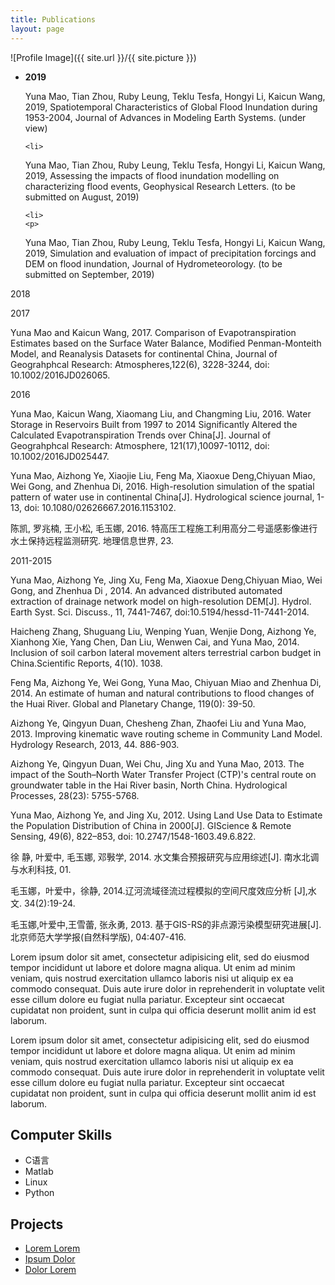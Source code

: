 ```yaml
---
title: Publications
layout: page
---
```

![Profile Image]({{ site.url }}/{{ site.picture }})

<ul>
	<li>
<p style="font-weight:bold;" style="color:blue;">
2019</p>
<p align="left"> Yuna Mao, Tian Zhou, Ruby Leung, Teklu Tesfa, Hongyi Li, Kaicun Wang, 2019, Spatiotemporal Characteristics of Global Flood Inundation during 1953-2004, Journal of Advances in Modeling Earth Systems. (under view)</p>
	</li>
	
	<li>
<p>
Yuna Mao, Tian Zhou, Ruby Leung, Teklu Tesfa, Hongyi Li, Kaicun Wang, 2019, Assessing the impacts  of flood inundation modelling on characterizing flood events, Geophysical Research Letters. (to be submitted on August, 2019)</p>
	</li>

	<li>
	<p>
Yuna Mao, Tian Zhou, Ruby Leung, Teklu Tesfa, Hongyi Li, Kaicun Wang, 2019, Simulation and evaluation of impact of precipitation forcings and DEM on flood inundation, Journal of Hydrometeorology. (to be submitted on September, 2019)
    </p>
    </li>
	
</ul>

<p>2018
</p>
<p>2017</p>
<p>
Yuna Mao and Kaicun Wang, 2017. Comparison of Evapotranspiration Estimates based on the Surface Water Balance, Modified Penman-Monteith Model, and Reanalysis Datasets for continental China, Journal of Geograhphcal Research: Atmospheres,122(6), 3228-3244, doi: 10.1002/2016JD026065. 
</p>

<p>2016</p>
<p>Yuna Mao, Kaicun Wang, Xiaomang Liu, and Changming Liu, 2016. Water Storage in Reservoirs Built from 1997 to 2014 Significantly Altered the Calculated Evapotranspiration Trends over China[J]. Journal of Geograhphcal Research: Atmosphere, 121(17),10097-10112, doi: 10.1002/2016JD025447.</p>
<p> Yuna Mao, Aizhong Ye, Xiaojie Liu, Feng Ma, Xiaoxue Deng,Chiyuan Miao, Wei Gong, and Zhenhua Di, 2016. High-resolution simulation of the spatial pattern of water use in continental China[J]. Hydrological science journal, 1-13, doi: 10.1080/02626667.2016.1153102.</p>
<p>
陈凯, 罗兆楠, 王小松, 毛玉娜, 2016. 特高压工程施工利用高分二号遥感影像进行水土保持远程监测研究. 地理信息世界, 23.
</p>

<p>
2011-2015</p>
<p>
Yuna Mao, Aizhong Ye, Jing Xu, Feng Ma, Xiaoxue Deng,Chiyuan Miao, Wei Gong, and Zhenhua Di , 2014. An advanced distributed automated extraction of drainage network model on high-resolution DEM[J]. Hydrol. Earth Syst. Sci. Discuss., 11, 7441-7467, doi:10.5194/hessd-11-7441-2014.</p>

<p>
Haicheng Zhang, Shuguang Liu, Wenping Yuan, Wenjie Dong, Aizhong Ye, Xianhong Xie, Yang Chen, Dan Liu, Wenwen Cai, and Yuna Mao, 2014. Inclusion of soil carbon lateral movement alters terrestrial carbon budget in China.Scientific Reports, 4(10). 1038.</p>

<p>
Feng Ma, Aizhong Ye, Wei Gong, Yuna Mao, Chiyuan Miao and Zhenhua Di, 2014. An estimate of human and natural contributions to flood changes of the Huai River. Global and Planetary Change, 119(0): 39-50.</p>

<p>
Aizhong Ye, Qingyun Duan, Chesheng Zhan, Zhaofei Liu and Yuna Mao, 2013. Improving kinematic wave routing scheme in Community Land Model. Hydrology Research, 2013, 44. 886-903.</p>

<p>
Aizhong Ye, Qingyun Duan, Wei Chu, Jing Xu and Yuna Mao, 2013. The impact of the South–North Water Transfer Project (CTP)'s central route on groundwater table in the Hai River basin, North China. Hydrological Processes, 28(23): 5755-5768.</p>

<p>
Yuna Mao, Aizhong Ye, and Jing Xu, 2012. Using Land Use Data to Estimate the Population Distribution of China in 2000[J]. GIScience & Remote Sensing, 49(6), 822–853, doi: 10.2747/1548-1603.49.6.822.</p>

<p>
徐 静, 叶爱中, 毛玉娜, 邓斅学, 2014. 水文集合预报研究与应用综述[J]. 南水北调与水利科技, 01.</p>

<p>
毛玉娜，叶爱中，徐静, 2014.辽河流域径流过程模拟的空间尺度效应分析 [J],水文. 34(2):19-24. </p>
<p>
毛玉娜,叶爱中,王雪蕾, 张永勇, 2013. 基于GIS-RS的非点源污染模型研究进展[J]. 北京师范大学学报(自然科学版), 04:407-416. 
</p>



<p>Lorem ipsum dolor sit amet, consectetur adipisicing elit, sed do eiusmod
tempor incididunt ut labore et dolore magna aliqua. Ut enim ad minim veniam,
quis nostrud exercitation ullamco laboris nisi ut aliquip ex ea commodo
consequat. Duis aute irure dolor in reprehenderit in voluptate velit esse
cillum dolore eu fugiat nulla pariatur. Excepteur sint occaecat cupidatat non
proident, sunt in culpa qui officia deserunt mollit anim id est laborum.</p>

<p>Lorem ipsum dolor sit amet, consectetur adipisicing elit, sed do eiusmod
tempor incididunt ut labore et dolore magna aliqua. Ut enim ad minim veniam,
quis nostrud exercitation ullamco laboris nisi ut aliquip ex ea commodo
consequat. Duis aute irure dolor in reprehenderit in voluptate velit esse
cillum dolore eu fugiat nulla pariatur. Excepteur sint occaecat cupidatat non
proident, sunt in culpa qui officia deserunt mollit anim id est laborum.</p>

<h2>Computer Skills</h2>

<ul class="skill-list">
	<li>C语言</li>
	<li>Matlab</li>
	<li>Linux</li>
	<li>Python</li>
</ul>

<h2>Projects</h2>

<ul>
	<li><a href="https://github.com/">Lorem Lorem</a></li>
	<li><a href="https://github.com/">Ipsum Dolor</a></li>
	<li><a href="https://github.com/">Dolor Lorem</a></li>
</ul>
